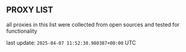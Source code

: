 ## PROXY LIST

all proxies in this list were collected from open sources and tested for functionality

last update: `2025-04-07 11:52:38.980387+00:00` UTC
